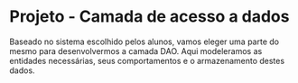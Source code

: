 # Projeto - Camada de acesso a dados

Baseado no sistema escolhido pelos alunos, vamos eleger uma parte do mesmo para desenvolvermos a camada DAO. Aqui modeleramos as entidades necessárias, seus comportamentos e o armazenamento destes dados.
